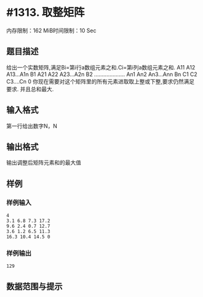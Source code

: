 # #1313. 取整矩阵

内存限制：162 MiB时间限制：10 Sec

## 题目描述

给出一个实数矩阵,满足Bi=第i行a数组元素之和.Ci=第i列a数组元素之和.
A11 A12 A13...A1n B1
A21 A22 A23...A2n B2
....................
An1 An2 An3...Ann Bn
C1  C2  C3....Cn  0
你现在需要对这个矩阵里的所有元素进取取上整或下整,要求仍然满足要求.
并且总和最大.


## 输入格式

第一行给出数字N，N

## 输出格式

输出调整后矩阵元素和的最大值

## 样例

### 样例输入

    
    4
    3.1 6.8 7.3 17.2
    9.6 2.4 0.7 12.7
    3.6 1.2 6.5 11.3
    16.3 10.4 14.5 0
    

### 样例输出

    
    129
    
    

## 数据范围与提示
